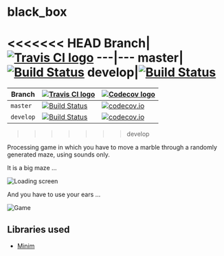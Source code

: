# black_box

<<<<<<< HEAD
Branch|[![Travis CI logo](pics/TravisCI.png)](https://travis-ci.org)
---|---
master|[![Build Status](https://travis-ci.org/richelbilderbeek/black_box.svg?branch=master)](https://travis-ci.org/richelbilderbeek/black_box)
develop|[![Build Status](https://travis-ci.org/richelbilderbeek/black_box.svg?branch=develop)](https://travis-ci.org/richelbilderbeek/black_box)
=======
Branch|[![Travis CI logo](pics/TravisCI.png)](https://travis-ci.org)|[![Codecov logo](pics/Codecov.png)](https://www.codecov.io)
---|---|---
`master`|[![Build Status](https://travis-ci.org/richelbilderbeek/black_box.svg?branch=master)](https://travis-ci.org/richelbilderbeek/black_box) | [![codecov.io](https://codecov.io/github/richelbilderbeek/black_box/coverage.svg?branch=master)](https://codecov.io/github/richelbilderbeek/black_box?branch=master)
`develop`|[![Build Status](https://travis-ci.org/richelbilderbeek/black_box.svg?branch=develop)](https://travis-ci.org/richelbilderbeek/black_box) | [![codecov.io](https://codecov.io/github/richelbilderbeek/black_box/coverage.svg?branch=develop)](https://codecov.io/github/richelbilderbeek/black_box?branch=develop)
>>>>>>> develop

Processing game in which you have to move a marble through a randomly generated maze, using sounds only.

It is a big maze ...

![Loading screen](pics/loading_screen.png)

And you have to use your ears ...

![Game](pics/game.png)

## Libraries used

 * [Minim](https://github.com/ddf/Minim)